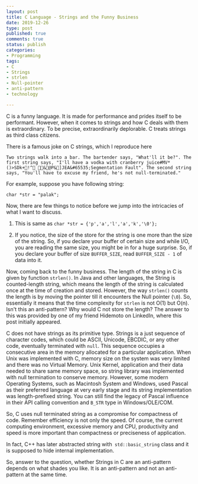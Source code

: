 ```yaml
---
layout: post
title: C Language - Strings and the Funny Business
date: 2019-12-26 
type: post
published: true
comments: true
status: publish
categories:
- Programming
tags:
- C
- Strings
- strlen
- Null-pointer
- anti-pattern
- technology

---
```


C is a funny language. It is made for performance and prides itself to be performant. However, when it comes to strings and how C deals with them is extraordinary. To be precise, extraordinarily deplorable. C treats strings as third class citizens.

There is a famous joke on C strings, which I reproduce here

```Two strings walk into a bar. The bartender says, "What'll it be?". The first string says, "I'll have a vodka with cranberry juice#MV*()>SDk+!^ &@P&]JEA&#65535;Segmentation Fault". The second string says, "You'll have to excuse my friend, he's not null-terminated."```

For example, suppose you have  following string:

```char *str = "palak";```

Now, there are few things to notice before we jump into the intricacies of what I want to discuss.
1. This is same as 
 ```char *str = {'p','a','l','a','k','\0'};```

2. If you notice, the size of the store for the string is one more than the size of the string. So, if you declare your buffer of certain size and while I/O, you are reading the same size, you might be in for a huge surprise. So, if you declare your  buffer of size `BUFFER_SIZE`, read `BUFFER_SIZE - 1` of data into it.

Now, coming back to the funny business. The length of the string in C is given by function `strlen()`. In Java and other languages, the String is counted-length string, which means the length of the string is calculated once at the time of creation and stored.  However, the way `strlen()` counts the length is by moving the pointer till it encounters the Null pointer (`\0`). So, essentially it means that the time complexity for `strlen` is not O(1) but O(n). Isn't this an anti-pattern? Why would C not store the length? The answer to this was provided by one of my friend Hidemoto on LinkedIn, where this post initially appeared.

  C does not have strings as its primitive type.  Strings is a just sequence of character codes, which could be ASCII, Unicode, EBCDIC, or any other code, eventually terminated with `null`. This sequence occupies a consecutive area in the memory allocated for a particular application. When Unix was implemented with C, memory size on the system was very limited and there was no Virtual Memory.  Unix Kernel, application and their data needed to share same memory space, so string library was implemented with null termination to conserve memory.  However, some modern Operating Systems, such as Macintosh System and  Windows, used Pascal as their preferred language at very early stage and its string implementation was length-prefixed string.  You can still find the legacy of Pascal influence in their API calling convention and `B_STR` type in Windows/OLE/COM.

So, C uses null terminated string as a compromise for compactness of code. Remember efficiency is not only the speed.  Of course, the current computing environment, excessive memory and CPU, productivity and speed is more important than compactness or preciseness of application.

In fact, C++  has later abstracted string with` std::basic_string` class and it is supposed to hide internal implementation.

So, answer to the question, whether Strings in C are an anti-pattern depends on what shades you like. It is an anti-pattern and not an anti-pattern at the same time. 
